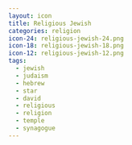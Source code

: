```yaml
---
layout: icon
title: Religious Jewish
categories: religion
icon-24: religious-jewish-24.png
icon-18: religious-jewish-18.png
icon-12: religious-jewish-12.png
tags:
  - jewish
  - judaism
  - hebrew
  - star
  - david
  - religious
  - religion
  - temple
  - synagogue
---
```

